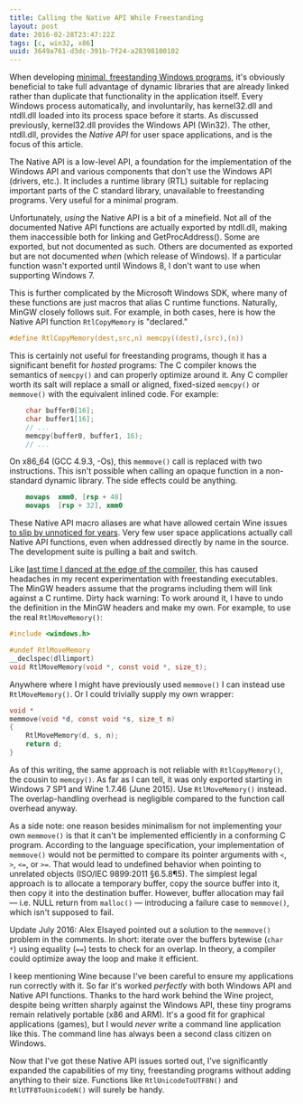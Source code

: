 ```yaml
---
title: Calling the Native API While Freestanding
layout: post
date: 2016-02-28T23:47:22Z
tags: [c, win32, x86]
uuid: 3649a761-d3dc-391b-7f24-a28398100102
---
```


When developing [minimal, freestanding Windows programs][prev], it's
obviously beneficial to take full advantage of dynamic libraries that
are already linked rather than duplicate that functionality in the
application itself. Every Windows process automatically, and
involuntarily, has kernel32.dll and ntdll.dll loaded into its process
space before it starts. As discussed previously, kernel32.dll provides
the Windows API (Win32). The other, ntdll.dll, provides the *Native
API* for user space applications, and is the focus of this article.

The Native API is a low-level API, a foundation for the implementation
of the Windows API and various components that don't use the Windows
API (drivers, etc.). It includes a runtime library (RTL) suitable for
replacing important parts of the C standard library, unavailable to
freestanding programs. Very useful for a minimal program.

Unfortunately, *using* the Native API is a bit of a minefield. Not all
of the documented Native API functions are actually exported by
ntdll.dll, making them inaccessible both for linking and
GetProcAddress(). Some are exported, but not documented as such.
Others are documented as exported but are not documented *when* (which
release of Windows). If a particular function wasn't exported until
Windows 8, I don't want to use when supporting Windows 7.

This is further complicated by the Microsoft Windows SDK, where many
of these functions are just macros that alias C runtime functions.
Naturally, MinGW closely follows suit. For example, in both cases,
here is how the Native API function `RtlCopyMemory` is "declared."

~~~c
#define RtlCopyMemory(dest,src,n) memcpy((dest),(src),(n))
~~~

This is certainly not useful for freestanding programs, though it has
a significant benefit for *hosted* programs: The C compiler knows the
semantics of `memcpy()` and can properly optimize around it. Any C
compiler worth its salt will replace a small or aligned, fixed-sized
`memcpy()` or `memmove()` with the equivalent inlined code. For
example:

~~~c
    char buffer0[16];
    char buffer1[16];
    // ...
    memcpy(buffer0, buffer1, 16);
    // ...
~~~

On x86\_64 (GCC 4.9.3, -Os), this `memmove()` call is replaced with
two instructions. This isn't possible when calling an opaque function
in a non-standard dynamic library. The side effects could be anything.

~~~nasm
    movaps  xmm0, [rsp + 48]
    movaps  [rsp + 32], xmm0
~~~

These Native API macro aliases are what have allowed certain Wine
issues [to slip by unnoticed for years][wine]. Very few user space
applications actually call Native API functions, even when addressed
directly by name in the source. The development suite is pulling a
bait and switch.

Like [last time I danced at the edge of the compiler][dance], this has
caused headaches in my recent experimentation with freestanding
executables. The MinGW headers assume that the programs including them
will link against a C runtime. Dirty hack warning: To work around it,
I have to undo the definition in the MinGW headers and make my own.
For example, to use the real `RtlMoveMemory()`:

~~~c
#include <windows.h>

#undef RtlMoveMemory
__declspec(dllimport)
void RtlMoveMemory(void *, const void *, size_t);
~~~

Anywhere where I might have previously used `memmove()` I can instead
use `RtlMoveMemory()`. Or I could trivially supply my own wrapper:

~~~c
void *
memmove(void *d, const void *s, size_t n)
{
    RtlMoveMemory(d, s, n);
    return d;
}
~~~

As of this writing, the same approach is not reliable with
`RtlCopyMemory()`, the cousin to `memcpy()`. As far as I can tell, it
was only exported starting in Windows 7 SP1 and Wine 1.7.46 (June
2015). Use `RtlMoveMemory()` instead. The overlap-handling overhead is
negligible compared to the function call overhead anyway.

As a side note: one reason besides minimalism for not implementing
your own `memmove()` is that it can't be implemented efficiently in a
conforming C program. According to the language specification, your
implementation of `memmove()` would not be permitted to compare its
pointer arguments with `<`, `>`, `<=`, or `>=`. That would lead to
undefined behavior when pointing to unrelated objects (ISO/IEC
9899:2011 §6.5.8¶5). The simplest legal approach is to allocate a
temporary buffer, copy the source buffer into it, then copy it into
the destination buffer. However, buffer allocation may fail — i.e.
NULL return from `malloc()` — introducing a failure case to
`memmove()`, which isn't supposed to fail.

Update July 2016: Alex Elsayed pointed out a solution to the
`memmove()` problem in the comments. In short: iterate over the
buffers bytewise (`char *`) using equality (`==`) tests to check for
an overlap. In theory, a compiler could optimize away the loop and
make it efficient.

I keep mentioning Wine because I've been careful to ensure my
applications run correctly with it. So far it's worked *perfectly*
with both Windows API and Native API functions. Thanks to the hard
work behind the Wine project, despite being written sharply against
the Windows API, these tiny programs remain relatively portable (x86
and ARM). It's a good fit for graphical applications (games), but I
would *never* write a command line application like this. The command
line has always been a second class citizen on Windows.

Now that I've got these Native API issues sorted out, I've
significantly expanded the capabilities of my tiny, freestanding
programs without adding anything to their size. Functions like
`RtlUnicodeToUTF8N()` and `RtlUTF8ToUnicodeN()` will surely be handy.


[prev]: /blog/2016/01/31/
[wine]: https://bugs.winehq.org/show_bug.cgi?id=38783
[dance]: /blog/2014/12/09/

